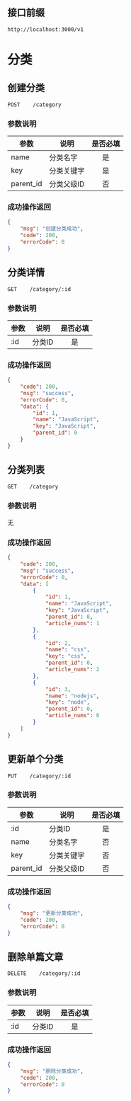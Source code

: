 ## 接口前缀
```shell
http://localhost:3000/v1
```

# 分类

## 创建分类
```
POST    /category
```

### 参数说明
参数 | 说明 | 是否必填
---|---|:---:
name | 分类名字 | 是
key | 分类关键字 | 是
parent_id | 分类父级ID | 否


### 成功操作返回
```json
{
    "msg": "创建分类成功",
    "code": 200,
    "errorCode": 0
}
```

## 分类详情
```
GET    /category/:id
```

### 参数说明
参数 | 说明 | 是否必填
---|---|:---:
:id | 分类ID | 是


### 成功操作返回
```json
{
    "code": 200,
    "msg": "success",
    "errorCode": 0,
    "data": {
        "id": 1,
        "name": "JavaScript",
        "key": "JavaScript",
        "parent_id": 0
    }
}
```

## 分类列表
```
GET    /category
```

### 参数说明
无

### 成功操作返回
```json
{
    "code": 200,
    "msg": "success",
    "errorCode": 0,
    "data": [
        {
            "id": 1,
            "name": "JavaScript",
            "key": "JavaScript",
            "parent_id": 0,
            "article_nums": 1
        },
        {
            "id": 2,
            "name": "css",
            "key": "css",
            "parent_id": 0,
            "article_nums": 2
        },
        {
            "id": 3,
            "name": "nodejs",
            "key": "node",
            "parent_id": 0,
            "article_nums": 0
        }
    ]
}
```

## 更新单个分类
```
PUT    /category/:id
```

### 参数说明
参数 | 说明 | 是否必填
---|---|:---:
:id | 分类ID | 是
name | 分类名字 | 否
key | 分类关键字 | 否
parent_id | 分类父级ID | 否

### 成功操作返回

```json
{
    "msg": "更新分类成功",
    "code": 200,
    "errorCode": 0
}
```

## 删除单篇文章
```
DELETE    /category/:id
```

### 参数说明
参数 | 说明 | 是否必填
---|---|:---:
:id | 分类ID | 是

### 成功操作返回

```json
{
    "msg": "删除分类成功",
    "code": 200,
    "errorCode": 0
}
```
